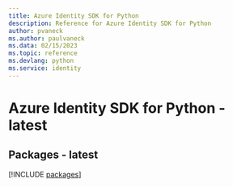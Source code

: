 ```yaml
---
title: Azure Identity SDK for Python
description: Reference for Azure Identity SDK for Python
author: pvaneck
ms.author: paulvaneck
ms.data: 02/15/2023
ms.topic: reference
ms.devlang: python
ms.service: identity
---
```

# Azure Identity SDK for Python - latest
## Packages - latest
[!INCLUDE [packages](identity-index.md)]